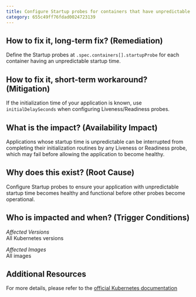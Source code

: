 ```yaml
---
title: Configure Startup probes for containers that have unpredictable startup time
category: 655c49ff76fdad0024723139
---
```


## How to fix it, long-term fix? (Remediation)

Define the Startup probes at `.spec.containers[].startupProbe` for each container having an unpredictable startup time.

## How to fix it, short-term workaround? (Mitigation)

If the initialization time of your application is known, use `initialDelaySeconds` when configuring Liveness/Readiness probes.

## What is the impact? (Availability Impact)

Applications whose startup time is unpredictable can be interrupted from completing their initialization routines by any Liveness or Readiness probe, which may fail before allowing the application to become healthy.

## Why does this exist? (Root Cause)

Configure Startup probes to ensure your application with unpredictable startup time becomes healthy and functional before other probes become operational.

## Who is impacted and when? (Trigger Conditions)

_Affected Versions_  
All Kubernetes versions

_Affected Images_  
All images

## Additional Resources

For more details, please refer to the [official Kubernetes documentation](https://kubernetes.io/docs/tasks/configure-pod-container/configure-liveness-readiness-startup-probes/)